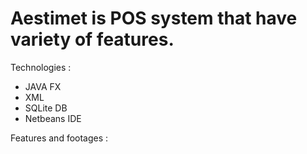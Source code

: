 # Aestimet is POS system that have variety of features.

Technologies :
+ JAVA FX
+ XML
+ SQLite DB
+ Netbeans IDE

Features and footages :
